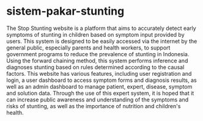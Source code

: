 # sistem-pakar-stunting

The Stop Stunting website is a platform that aims to accurately detect early symptoms of stunting in children based on symptom input provided by users. This system is designed to be easily accessed via the internet by the general public, especially parents and health workers, to support government programs to reduce the prevalence of stunting in Indonesia. Using the forward chaining method, this system performs inference and diagnoses stunting based on rules determined according to the causal factors. This website has various features, including user registration and login, a user dashboard to access symptom forms and diagnosis results, as well as an admin dashboard to manage patient, expert, disease, symptom and solution data. Through the use of this expert system, it is hoped that it can increase public awareness and understanding of the symptoms and risks of stunting, as well as the importance of nutrition and children's health.
